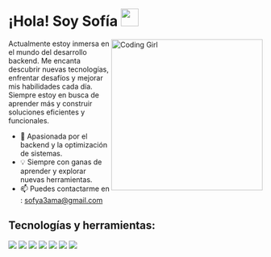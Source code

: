 <h1 align="left"><b>¡Hola! Soy Sofía</b> <img src="https://media.giphy.com/media/hvRJCLFzcasrR4ia7z/giphy.gif" width="35"></h1>

<img align="right" width=300px alt="Coding Girl" src="https://user-images.githubusercontent.com/74038190/235224431-e8c8c12e-6826-47f1-89fb-2ddad83b3abf.gif" />

<p align="left">Actualmente estoy inmersa en el mundo del desarrollo backend. Me encanta descubrir nuevas tecnologías, enfrentar desafíos y mejorar mis habilidades cada día. Siempre estoy en busca de aprender más y construir soluciones eficientes y funcionales.</p>

- 🚀 Apasionada por el backend y la optimización de sistemas.
- 💡 Siempre con ganas de aprender y explorar nuevas herramientas.
- 📫 Puedes contactarme en : <a href="mailto:sofya3ama@gmail.com">sofya3ama@gmail.com</a>

<h2 align="left">Tecnologías y herramientas:</h2>
<div>
  <img src="https://img.shields.io/badge/Node.js-339933?style=for-the-badge&logo=nodedotjs&logoColor=white" />
  <img src="https://img.shields.io/badge/Express.js-000000?style=for-the-badge&logo=express&logoColor=white" />
  <img src="https://img.shields.io/badge/PostgreSQL-316192?style=for-the-badge&logo=postgresql&logoColor=white" />
  <img src="https://img.shields.io/badge/JavaScript-323330?style=for-the-badge&logo=javascript&logoColor=F7DF1E" />
  <img src="https://img.shields.io/badge/Tailwind_CSS-38B2AC?style=for-the-badge&logo=tailwind-css&logoColor=white" />
  <img src="https://img.shields.io/badge/Next.js-000000?style=for-the-badge&logo=nextdotjs&logoColor=white" />
  <img src="https://img.shields.io/badge/MySQL-005C84?style=for-the-badge&logo=mysql&logoColor=white" />
</div>
